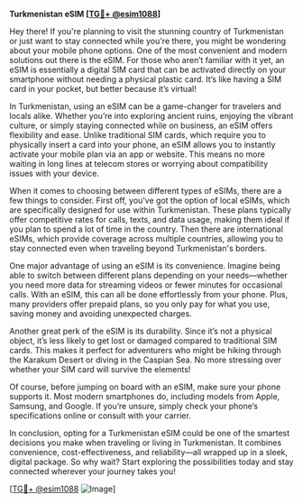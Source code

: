 **Turkmenistan eSIM [[TG💪+ @esim1088](https://t.me/s/esim1088)]**

Hey there! If you're planning to visit the stunning country of Turkmenistan or just want to stay connected while you're there, you might be wondering about your mobile phone options. One of the most convenient and modern solutions out there is the eSIM. For those who aren’t familiar with it yet, an eSIM is essentially a digital SIM card that can be activated directly on your smartphone without needing a physical plastic card. It’s like having a SIM card in your pocket, but better because it’s virtual!

In Turkmenistan, using an eSIM can be a game-changer for travelers and locals alike. Whether you’re into exploring ancient ruins, enjoying the vibrant culture, or simply staying connected while on business, an eSIM offers flexibility and ease. Unlike traditional SIM cards, which require you to physically insert a card into your phone, an eSIM allows you to instantly activate your mobile plan via an app or website. This means no more waiting in long lines at telecom stores or worrying about compatibility issues with your device.

When it comes to choosing between different types of eSIMs, there are a few things to consider. First off, you’ve got the option of local eSIMs, which are specifically designed for use within Turkmenistan. These plans typically offer competitive rates for calls, texts, and data usage, making them ideal if you plan to spend a lot of time in the country. Then there are international eSIMs, which provide coverage across multiple countries, allowing you to stay connected even when traveling beyond Turkmenistan's borders.

One major advantage of using an eSIM is its convenience. Imagine being able to switch between different plans depending on your needs—whether you need more data for streaming videos or fewer minutes for occasional calls. With an eSIM, this can all be done effortlessly from your phone. Plus, many providers offer prepaid plans, so you only pay for what you use, saving money and avoiding unexpected charges.

Another great perk of the eSIM is its durability. Since it’s not a physical object, it’s less likely to get lost or damaged compared to traditional SIM cards. This makes it perfect for adventurers who might be hiking through the Karakum Desert or diving in the Caspian Sea. No more stressing over whether your SIM card will survive the elements!

Of course, before jumping on board with an eSIM, make sure your phone supports it. Most modern smartphones do, including models from Apple, Samsung, and Google. If you’re unsure, simply check your phone’s specifications online or consult with your carrier.

In conclusion, opting for a Turkmenistan eSIM could be one of the smartest decisions you make when traveling or living in Turkmenistan. It combines convenience, cost-effectiveness, and reliability—all wrapped up in a sleek, digital package. So why wait? Start exploring the possibilities today and stay connected wherever your journey takes you!

[[TG💪+ @esim1088](https://t.me/s/esim1088) ![Image](https://i.postimg.cc/Y0z9fWf4/image.png)]